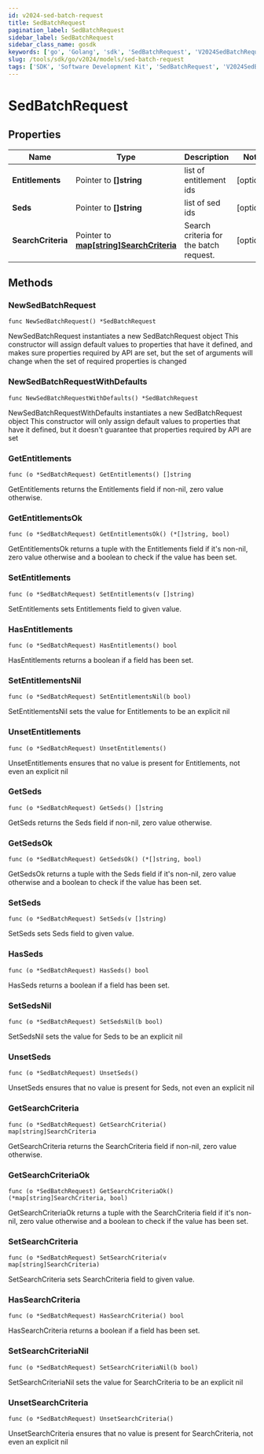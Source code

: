 ```yaml
---
id: v2024-sed-batch-request
title: SedBatchRequest
pagination_label: SedBatchRequest
sidebar_label: SedBatchRequest
sidebar_class_name: gosdk
keywords: ['go', 'Golang', 'sdk', 'SedBatchRequest', 'V2024SedBatchRequest'] 
slug: /tools/sdk/go/v2024/models/sed-batch-request
tags: ['SDK', 'Software Development Kit', 'SedBatchRequest', 'V2024SedBatchRequest']
---
```


# SedBatchRequest

## Properties

Name | Type | Description | Notes
------------ | ------------- | ------------- | -------------
**Entitlements** | Pointer to **[]string** | list of entitlement ids | [optional] 
**Seds** | Pointer to **[]string** | list of sed ids | [optional] 
**SearchCriteria** | Pointer to [**map[string]SearchCriteria**](search-criteria) | Search criteria for the batch request. | [optional] 

## Methods

### NewSedBatchRequest

`func NewSedBatchRequest() *SedBatchRequest`

NewSedBatchRequest instantiates a new SedBatchRequest object
This constructor will assign default values to properties that have it defined,
and makes sure properties required by API are set, but the set of arguments
will change when the set of required properties is changed

### NewSedBatchRequestWithDefaults

`func NewSedBatchRequestWithDefaults() *SedBatchRequest`

NewSedBatchRequestWithDefaults instantiates a new SedBatchRequest object
This constructor will only assign default values to properties that have it defined,
but it doesn't guarantee that properties required by API are set

### GetEntitlements

`func (o *SedBatchRequest) GetEntitlements() []string`

GetEntitlements returns the Entitlements field if non-nil, zero value otherwise.

### GetEntitlementsOk

`func (o *SedBatchRequest) GetEntitlementsOk() (*[]string, bool)`

GetEntitlementsOk returns a tuple with the Entitlements field if it's non-nil, zero value otherwise
and a boolean to check if the value has been set.

### SetEntitlements

`func (o *SedBatchRequest) SetEntitlements(v []string)`

SetEntitlements sets Entitlements field to given value.

### HasEntitlements

`func (o *SedBatchRequest) HasEntitlements() bool`

HasEntitlements returns a boolean if a field has been set.

### SetEntitlementsNil

`func (o *SedBatchRequest) SetEntitlementsNil(b bool)`

 SetEntitlementsNil sets the value for Entitlements to be an explicit nil

### UnsetEntitlements
`func (o *SedBatchRequest) UnsetEntitlements()`

UnsetEntitlements ensures that no value is present for Entitlements, not even an explicit nil
### GetSeds

`func (o *SedBatchRequest) GetSeds() []string`

GetSeds returns the Seds field if non-nil, zero value otherwise.

### GetSedsOk

`func (o *SedBatchRequest) GetSedsOk() (*[]string, bool)`

GetSedsOk returns a tuple with the Seds field if it's non-nil, zero value otherwise
and a boolean to check if the value has been set.

### SetSeds

`func (o *SedBatchRequest) SetSeds(v []string)`

SetSeds sets Seds field to given value.

### HasSeds

`func (o *SedBatchRequest) HasSeds() bool`

HasSeds returns a boolean if a field has been set.

### SetSedsNil

`func (o *SedBatchRequest) SetSedsNil(b bool)`

 SetSedsNil sets the value for Seds to be an explicit nil

### UnsetSeds
`func (o *SedBatchRequest) UnsetSeds()`

UnsetSeds ensures that no value is present for Seds, not even an explicit nil
### GetSearchCriteria

`func (o *SedBatchRequest) GetSearchCriteria() map[string]SearchCriteria`

GetSearchCriteria returns the SearchCriteria field if non-nil, zero value otherwise.

### GetSearchCriteriaOk

`func (o *SedBatchRequest) GetSearchCriteriaOk() (*map[string]SearchCriteria, bool)`

GetSearchCriteriaOk returns a tuple with the SearchCriteria field if it's non-nil, zero value otherwise
and a boolean to check if the value has been set.

### SetSearchCriteria

`func (o *SedBatchRequest) SetSearchCriteria(v map[string]SearchCriteria)`

SetSearchCriteria sets SearchCriteria field to given value.

### HasSearchCriteria

`func (o *SedBatchRequest) HasSearchCriteria() bool`

HasSearchCriteria returns a boolean if a field has been set.

### SetSearchCriteriaNil

`func (o *SedBatchRequest) SetSearchCriteriaNil(b bool)`

 SetSearchCriteriaNil sets the value for SearchCriteria to be an explicit nil

### UnsetSearchCriteria
`func (o *SedBatchRequest) UnsetSearchCriteria()`

UnsetSearchCriteria ensures that no value is present for SearchCriteria, not even an explicit nil

